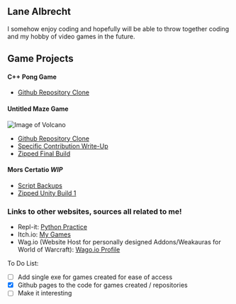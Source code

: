 ## Lane Albrecht
I somehow enjoy coding and hopefully will be able to throw together coding and my hobby of video games in the future.

## Game Projects

#### C++ Pong Game
- [Github Repository Clone](https://github.com/LaneAlb-Portfolio/CS10-Pong-Game)

#### Untitled Maze Game
![Image of Volcano](https://github.com/LaneAlb-Portfolio/Lane-Albrecht-Portfolio/blob/gh-pages/portfolio%20untitiled%20maze%20game%20ss.PNG)
- [Github Repository Clone](https://github.com/LaneAlb-Portfolio/Game-Project-1)
- [Specific Contribution Write-Up](https://lanealb-portfolio.github.io/Lane-Albrecht-GP1/)
- [Zipped Final Build](https://drive.google.com/file/d/1AreuduKQGDoQRxlGhmM8xUZ3Sk3X-txi/view?usp=sharing)

#### Mors Certatio *WIP*
- [Script Backups](https://github.com/LaneAlb-Portfolio/Work-In-Progress-Game-Project-2)
- [Zipped Unity Build 1](https://drive.google.com/file/d/1i5kM2eyqRKDMZZHv1xP8Scx4i5lJjI2I/view?usp=sharing)

### Links to other websites, sources all related to me!
- Repl-it: [Python Practice](https://repl.it/@LaneA)
- Itch.io: [My Games](https://tevlane.itch.io/)
- Wag.io (Website Host for personally designed Addons/Weakauras for World of Warcraft): [Wago.io Profile](https://wago.io/p/Tevonsonte)

To Do List:
- [ ] Add single exe for games created for ease of access
- [x] Github pages to the code for games created / repositories
- [ ] Make it interesting

